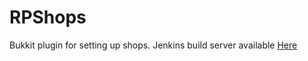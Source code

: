 RPShops
=======

Bukkit plugin for setting up shops.
Jenkins build server available <a href="http://jenkins.scott-woodward.com/job/RPShops/">Here</a>
